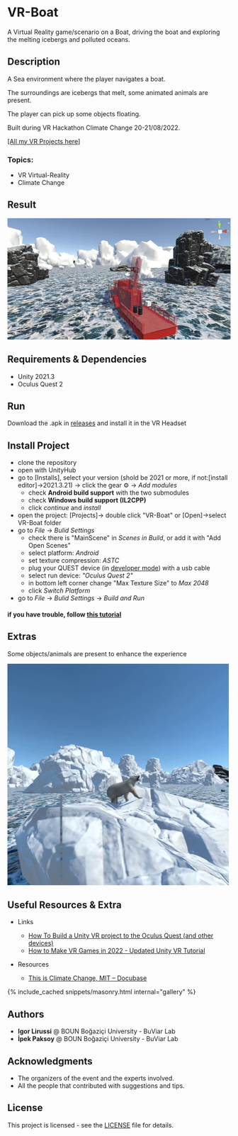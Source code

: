 # VR-Boat
A Virtual Reality game/scenario on a Boat, driving the boat and exploring the melting icebergs and polluted oceans. 

## Description 
A Sea environment where the player navigates a boat.

The surroundings are icebergs that melt, some animated animals are present. 

The player can pick up some objects floating. 

Built during VR Hackathon Climate Change 20-21/08/2022.

[[All my VR Projects here]](https://github.com/igor-lirussi?tab=repositories&q=virtual-reality)

### Topics:
- VR Virtual-Reality 
- Climate Change

## Result
![Result](./img/result.jpg)

## Requirements & Dependencies
- Unity 2021.3
- Oculus Quest 2

## Run
Download the .apk in [releases](https://github.com/igor-lirussi/VR-Boat/releases) and install it in the VR Headset

## Install Project
- clone the repository
- open with UnityHub
- go to [Installs], select your version (shold be 2021 or more, if not:[install editor]->2021.3.21) -> click the gear ⚙️ -> _Add modules_
  - check **Android build support** with the two submodules
  - check **Windows build support (IL2CPP)**
  - click _continue_ and _install_
- open the project: [Projects]-> double click "VR-Boat" or [Open]->select VR-Boat folder
- go to _File_ -> _Bulid Settings_ 
  - check there is "MainScene" in _Scenes in Build_, or add it with "Add Open Scenes"
  - select platform: _Android_
  - set texture compression: _ASTC_
  - plug your QUEST device (in [developer mode](https://developer.oculus.com/documentation/native/android/mobile-device-setup/#enable-developer-mode)) with a usb cable
  - select run device: _"Oculus Quest 2"_
  - in bottom left corner change "Max Texture Size" to _Max 2048_
  - click _Switch Platform_
- go to _File_ -> _Bulid Settings_ -> _Build and Run_

#### if you have trouble, follow [this tutorial](https://youtu.be/pNYY1JsS7tY)

<section>
  <div class="container">
    <div class="row align-items-center">
      <div class="col-lg-6">
        <div class="p-5">
          <h2 class="display-4 text-center te t-lg-left">Extras</h2>
          <p>Some objects/animals are present to enhance the experience</p>
        </div>
      </div>
      <div class="col-lg-6">
        <div class="p-5">
          <img class="img-fluid rounded-circle" src="./img/polarbear.jpg" alt="" style="width:500px;">
        </div>
      </div>
    </div>
  </div>
</section>


## Useful Resources & Extra
- Links
  - [How To Build a Unity VR project to the Oculus Quest (and other devices) ](https://www.youtube.com/watch?v=pNYY1JsS7tY)
  - [How to Make VR Games in 2022 - Updated Unity VR Tutorial](https://www.youtube.com/watch?v=yxMzAw2Sg5w&t=0s)

- Resources
  - [This is Climate Change, MIT – Docubase ](https://docubase.mit.edu/project/this-is-climate-change/)

{% include_cached snippets/masonry.html internal="gallery" %}

## Authors
* **Igor Lirussi** @ BOUN Boğaziçi University - BuViar Lab
* **İpek Paksoy** @ BOUN Boğaziçi University - BuViar Lab

## Acknowledgments
*   The organizers of the event and the experts involved.
*   All the people that contributed with suggestions and tips.

## License
This project is licensed - see the [LICENSE](LICENSE) file for details.
